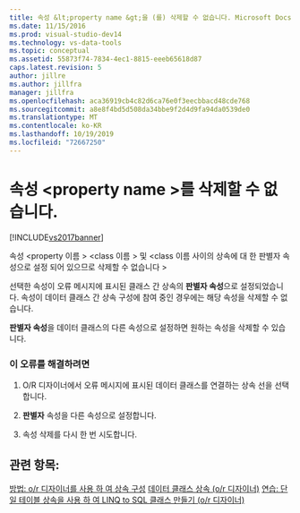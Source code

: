 ```yaml
---
title: 속성 &lt;property name &gt;을 (를) 삭제할 수 없습니다. Microsoft Docs
ms.date: 11/15/2016
ms.prod: visual-studio-dev14
ms.technology: vs-data-tools
ms.topic: conceptual
ms.assetid: 55873f74-7834-4ec1-8815-eeeb65618d87
caps.latest.revision: 5
author: jillre
ms.author: jillfra
manager: jillfra
ms.openlocfilehash: aca36919cb4c82d6ca76e0f3eecbbacd48cde768
ms.sourcegitcommit: a8e8f4bd5d508da34bbe9f2d4d9fa94da0539de0
ms.translationtype: MT
ms.contentlocale: ko-KR
ms.lasthandoff: 10/19/2019
ms.locfileid: "72667250"
---
```

# <a name="the-property-ltproperty-namegt-cannot-be-deleted"></a>속성 &lt;property name &gt;를 삭제할 수 없습니다.
[!INCLUDE[vs2017banner](../includes/vs2017banner.md)]

속성 \<property 이름 > \<class 이름 > 및 \<class 이름 사이의 상속에 대 한 판별자 속성으로 설정 되어 있으므로 삭제할 수 없습니다 >

 선택한 속성이 오류 메시지에 표시된 클래스 간 상속의 **판별자 속성**으로 설정되었습니다. 속성이 데이터 클래스 간 상속 구성에 참여 중인 경우에는 해당 속성을 삭제할 수 없습니다.

 **판별자 속성**을 데이터 클래스의 다른 속성으로 설정하면 원하는 속성을 삭제할 수 있습니다.

### <a name="to-correct-this-error"></a>이 오류를 해결하려면

1. O/R 디자이너에서 오류 메시지에 표시된 데이터 클래스를 연결하는 상속 선을 선택합니다.

2. **판별자** 속성을 다른 속성으로 설정합니다.

3. 속성 삭제를 다시 한 번 시도합니다.

## <a name="see-also"></a>관련 항목:
 [방법: o/r 디자이너를 사용 하 여 상속 구성](../data-tools/how-to-configure-inheritance-by-using-the-o-r-designer.md) [데이터 클래스 상속 (o/r 디자이너)](../data-tools/data-class-inheritance-o-r-designer.md) [연습: 단일 테이블 상속을 사용 하 여 LINQ to SQL 클래스 만들기 (o/r 디자이너)](../data-tools/walkthrough-creating-linq-to-sql-classes-by-using-single-table-inheritance-o-r-designer.md)
